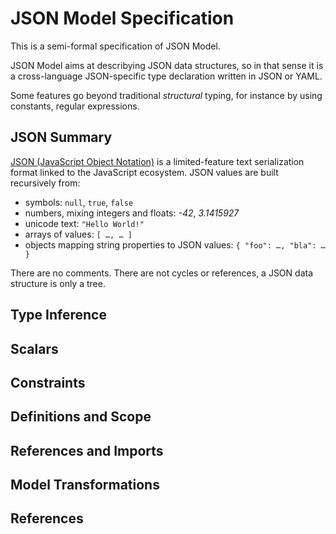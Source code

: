 # JSON Model Specification

This is a semi-formal specification of JSON Model.

JSON Model aims at describying JSON data structures, so in that sense it is a cross-language
JSON-specific type declaration written in JSON or YAML.

Some features go beyond traditional _structural_ typing, for instance by using constants,
regular expressions.

## JSON Summary

[JSON (JavaScript Object Notation)](https://www.json.org/) is a limited-feature text serialization
format linked to the JavaScript ecosystem.
JSON values are built recursively from:

- symbols: `null`, `true`, `false`
- numbers, mixing integers and floats: _-42_, _3.1415927_
- unicode text: `"Hello World!"`
- arrays of values: `[ …, … ]`
- objects mapping string properties to JSON values: `{ "foo": …, "bla": … }`

There are no comments.
There are not cycles or references, a JSON data structure is only a tree.

## Type Inference

## Scalars

## Constraints

## Definitions and Scope

## References and Imports

## Model Transformations

## References

